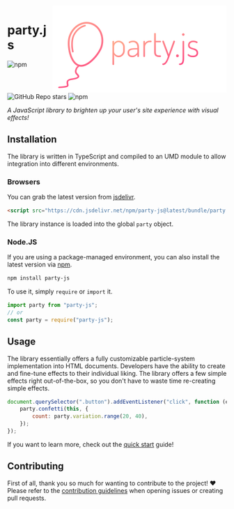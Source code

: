 <img src="https://raw.githubusercontent.com/yiliansource/party-js/main/.github/banner.svg" height="200px" align="right"/>

# party.js

![npm](https://img.shields.io/npm/v/party-js)
![GitHub Repo stars](https://img.shields.io/github/stars/yiliansource/party-js)
![npm](https://img.shields.io/npm/dm/party-js)

_A JavaScript library to brighten up your user's site experience with visual effects!_

## Installation

The library is written in TypeScript and compiled to an UMD module to allow integration into different environments.

### Browsers

You can grab the latest version from [jsdelivr](https://www.jsdelivr.com/).

```html
<script src="https://cdn.jsdelivr.net/npm/party-js@latest/bundle/party.min.js"></script>
```

The library instance is loaded into the global `party` object.

### Node.JS

If you are using a package-managed environment, you can also install the latest version via [npm].

```bash
npm install party-js
```

To use it, simply `require` or `import` it.

```ts
import party from "party-js";
// or
const party = require("party-js");
```

## Usage

The library essentially offers a fully customizable particle-system implementation into HTML documents. Developers have the ability to create and fine-tune effects to their individual liking. The library offers a few simple effects right out-of-the-box, so you don't have to waste time re-creating simple effects.

```js
document.querySelector(".button").addEventListener("click", function (e) {
    party.confetti(this, {
        count: party.variation.range(20, 40),
    });
});
```

If you want to learn more, check out the [quick start](https://party.js.org/docs/) guide!

## Contributing

First of all, thank you so much for wanting to contribute to the project! ❤  
Please refer to the [contribution guidelines](./.github/CONTRIBUTING.md) when opening issues or creating pull requests.

[npm]: https://www.npmjs.com/package/party-js
